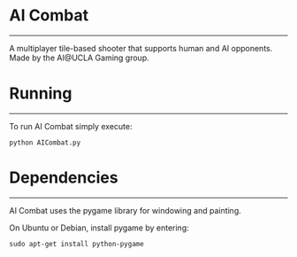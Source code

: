 # AI Combat # 
---

A multiplayer tile-based shooter that supports human and AI opponents.
Made by the AI@UCLA Gaming group.

# Running #
---

To run AI Combat simply execute:

    python AICombat.py

# Dependencies #
---

AI Combat uses the pygame library for windowing and painting.

On Ubuntu or Debian, install pygame by entering:

    sudo apt-get install python-pygame
